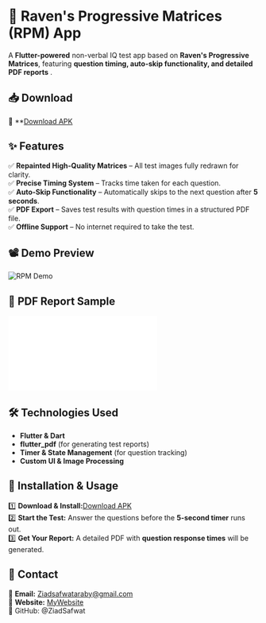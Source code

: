 # 🧠 Raven's Progressive Matrices (RPM) App  
A **Flutter-powered** non-verbal IQ test app based on **Raven's Progressive Matrices**, featuring **question timing, auto-skip functionality, and detailed PDF reports** .

## 📥 Download  
📌 **[Download APK](https://drive.google.com/file/d/1TM73Si1upqGfanMrcNBzWlLxYdvHkQ6T/view?usp=drive_link)  

## ✨ Features  
✅ **Repainted High-Quality Matrices** – All test images fully redrawn for clarity.  
✅ **Precise Timing System** – Tracks time taken for each question.  
✅ **Auto-Skip Functionality** – Automatically skips to the next question after **5 seconds**.  
✅ **PDF Export** – Saves test results with question times in a structured PDF file.  
✅ **Offline Support** – No internet required to take the test.  


## 📽️ Demo Preview  
![RPM Demo](preview.gif)

## 📜 PDF Report Sample  
![pdf example](./example.pdf)

## 🛠️ Technologies Used  
- **Flutter & Dart**  
- **flutter_pdf** (for generating test reports)  
- **Timer & State Management** (for question tracking)  
- **Custom UI & Image Processing**  

## 🚀 Installation & Usage  
1️⃣ **Download & Install:**[Download APK](https://drive.google.com/file/d/1TM73Si1upqGfanMrcNBzWlLxYdvHkQ6T/view?usp=drive_link)  
2️⃣ **Start the Test:** Answer the questions before the **5-second timer** runs out.  
3️⃣ **Get Your Report:** A detailed PDF with **question response times** will be generated.  


## 📩 Contact  
📧 **Email:** [Ziadsafwataraby@gmail.com](mailto:Ziadsafwataraby@gmail.com)  
🔗 **Website:** [MyWebsite](https://waves.pockethost.io/user-profile/3b5wmxh6tierl5h)  
🔗 GitHub: @ZiadSafwat
